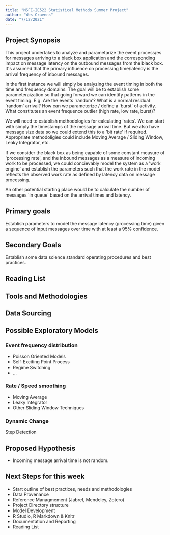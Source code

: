 ```yaml
---
title: "MSFE-IE522 Statistical Methods Summer Project"
author: "Wes Cravens"
date: "7/12/2021"
---
```


## Project Synopsis

This project undertakes to analyze and parametarize the event process/es for messages arriving to a black box application and the corresponding impact on message latency on the outbound messages from the black box.  It's assumed that the primary influence on processing time/latency is the arrival frequency of inbound messages.

In the first instance we will simply be analyzing the event timing in both the time and frequency domains.  The goal will be to establish some parameteraization so that going forward we can identify patterns in the event timing.  E.g. Are the events 'random'? What is a normal residual 'random' arrival?  How can we parameterize / define a 'burst' of activity.  What constitutes an event frequence outlier (high rate, low rate, burst)?

We will need to establish methodologies for calculating 'rates'.  We can start with simply the timestamps of the message arrival time.  But we also have message size data so we could extend this to a 'bit rate' if required.  Appropriate methodoligies could include Moving Average / Sliding Window, Leaky Integrator, etc.

If we consider the black box as being capable of some constant measure of 'processing rate', and the inbound messages as a measure of incoming work to be processed, we could concievably model the system as a 'work engine' and establish the parameters such that the work rate in the model reflects the observed work rate as defined by latency data on message processing.

An other potential starting place would be to calculate the number of messages 'in queue' based on the arrival times and latency.


## Primary goals

Establish parameters to model the message latency (processing time) given a sequence of input messages over time with at least a 95% confidence.
 
## Secondary Goals

Establish some data science standard operating procedures and best practices.

## Reading List

## Tools and Methodologies

## Data Sourcing


## Possible Exploratory Models

### Event frequency distribution
  
- Poisson Oriented Models
- Self-Exciting Point Process
- Regime Switching
- ...

### Rate / Speed smoothing

- Moving Average
- Leaky Integrator
- Other Sliding Window Techniques

### Dynamic Change

Step Detection

## Proposed Hypothesis

- Incoming message arrival time is not random.

## Next Steps for this week

- Start outline of best practices, needs and methodologies
- Data Provenance
- Reference Managmement (Jabref, Mendeley, Zotero)
- Project Directory structure
- Model Development
- R Studio, R Markdown & Knitr
- Documentation and Reporting
- Reading List


